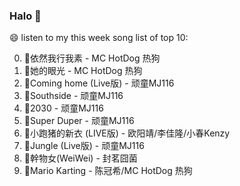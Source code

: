 

### Halo 👋

😄 listen to my this week song list of top 10:

0. 🌈依然我行我素 - MC HotDog 热狗
1. 🌈她的眼光 - MC HotDog 热狗
2. 🌈Coming home (Live版) - 顽童MJ116
3. 🌈Southside - 顽童MJ116
4. 🌈2030 - 顽童MJ116
5. 🌈Super Duper - 顽童MJ116
6. 🌈小跑猪的新衣 (LIVE版) - 欧阳靖/李佳隆/小春Kenzy
7. 🌈Jungle (Live版) - 顽童MJ116
8. 🌈幹物女(WeiWei) - 封茗囧菌
9. 🌈Mario Karting - 陈冠希/MC HotDog 热狗

